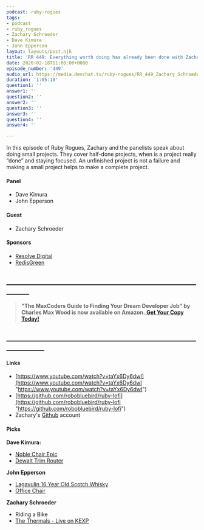 ```yaml
---
podcast: ruby-rogues
tags:
- podcast
- ruby_rogues
- Zachary Schroeder
- Dave Kimura
- John Epperson
layout: layouts/post.njk
title: 'RR 449: Everything worth doing has already been done with Zachary Schroeder'
date: 2020-02-18T11:00:00+0000
episode_number: '449'
audio_url: https://media.devchat.tv/ruby-rogues/RR_449_Zachary_Schroeder.mp3
duration: '1:05:18'
question1: ''
answer1: ''
question2: ''
answer2: ''
question3: ''
answer3: ''
question4: ''
answer4: ''

---
```

In this episode of Ruby Rogues, Zachary and the panelists speak about doing small projects. They cover half-done projects, when is a project really “done” and staying focused. An unfinished project is not a failure and making a small project helps to make a complete project.

#### **Panel**

* Dave Kimura
* John Epperson

#### **Guest**

* Zachary Schroeder

#### **Sponsors**

* [Resolve Digital](https://resolve.digital/?utm_source=rubyrogues&utm_medium=podcast&utm_campaign=rubyrogues&utm_term=sponsored-ads-ruby&utm_content=20200212-sponsor-pod-rr)
* [RedisGreen](https://redisgreen.net/?utm_source=rubyrogues&utm_medium=podcast&utm_campaign=rubyrogues)

## **________________________________________________________**

> **"The MaxCoders Guide to Finding Your Dream Developer Job" by Charles Max Wood is now available on Amazon.**[ **Get Your Copy Today!**](https://www.amazon.com/gp/product/B081MBL5C9/ref=as_li_ss_tl?ie=UTF8&linkCode=sl1&tag=devchattv-20&linkId=9d61363241636e2546ef46abba198746&language=en_US)

## **____________________________________________________________**

#### **Links**

* [https://www.youtube.com/watch?v=taYx6Dy6dwI](https://www.youtube.com/watch?v=taYx6Dy6dwI "https://www.youtube.com/watch?v=taYx6Dy6dwI")
* [https://github.com/robobluebird/ruby-lofi](https://github.com/robobluebird/ruby-lofi "https://github.com/robobluebird/ruby-lofi")
* Zachary's [Github](https://github.com/robobluebird/) account

#### **Picks**

**Dave Kimura:**

* [Noble Chair Epic](https://www.noblechairs.com/epic-series/gaming-chair-pu-leather?attribute\[color\]=White%20/%20Black "Noble Chair Epic")
* [Dewalt Trim Router](https://www.dewalt.com/products/power-tools/routers-planers-and-joiners/routers/20v-max-xr-brushless-cordless-compact-router/dcw600b)

**John Epperson**

* [Lagavulin 16 Year Old Scotch Whisky](https://www.thewhiskyexchange.com/p/3121/lagavulin-16-year-old)
* [Office Chair](https://www.amazon.com/gp/product/B07LD6X723/)

**Zachary Schroeder**

* Riding a Bike
* [The Thermals - Live on KEXP](https://www.youtube.com/watch?v=ofmDFkcwXxA)